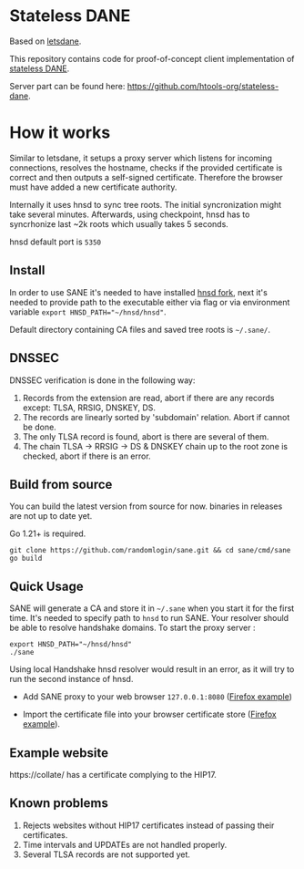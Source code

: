 # Stateless DANE
Based on [letsdane](https://github.com/buffrr/letsdane/).

This repository contains code for proof-of-concept client implementation of [stateless DANE](https://github.com/handshake-org/HIPs/blob/master/HIP-0017.md).

Server part can be found here: https://github.com/htools-org/stateless-dane. 

# How it works

Similar to letsdane, it setups a proxy server which listens for incoming connections, resolves the hostname, checks if the provided certificate
is correct and then outputs a self-signed certificate. Therefore the browser must have added a new certificate authority.

Internally it uses hnsd to sync tree roots. The initial syncronization might take several minutes. Afterwards, using
checkpoint, hnsd has to syncrhonize last ~2k roots which usually takes 5 seconds.

hnsd default port is `5350`

## Install

In order to use SANE it's needed to have installed [hnsd fork](https://github.com/randomlogin/hnsd), next it's needed to
provide path to the executable either via flag or via environment variable `export HNSD_PATH="~/hnsd/hnsd"`.

Default directory containing CA files and saved tree roots is `~/.sane/`.

## DNSSEC

DNSSEC verification is done in the following way:

1. Records from the extension are read, abort if there are any records except: TLSA, RRSIG, DNSKEY, DS.
2. The records are linearly sorted by 'subdomain' relation. Abort if cannot be done.
3. The only TLSA record is found, abort is there are several of them.
4. The chain TLSA -> RRSIG -> DS & DNSKEY chain up to the root zone is checked, abort if there is an error.

## Build from source

You can build the latest version from source for now. binaries in releases are not up to date yet.

Go 1.21+ is required. 

```
git clone https://github.com/randomlogin/sane.git && cd sane/cmd/sane
go build 
```

## Quick Usage

SANE will generate a CA and store it in `~/.sane` when you start it for the first time.
It's needed to specify path to `hnsd` to run SANE.
Your resolver should be able to resolve handshake domains.
To start the proxy server :
```
export HNSD_PATH="~/hnsd/hnsd"
./sane
```

Using local Handshake hnsd resolver would result in an error, as it will try to run the second instance of hnsd.


- Add SANE proxy to your web browser `127.0.0.1:8080` ([Firefox example](https://user-images.githubusercontent.com/41967894/117558156-8f5b2a00-b02f-11eb-98ba-91ce8a9bdd4a.png))

- Import the certificate file into your browser certificate store ([Firefox example](https://user-images.githubusercontent.com/41967894/117558164-a7cb4480-b02f-11eb-93ed-678f81f25f2e.png)).


## Example website

https://collate/ has a certificate complying to the HIP17.

## Known problems

1. Rejects websites without HIP17 certificates instead of passing their certificates.
2. Time intervals and UPDATEs are not handled properly.
3. Several TLSA records are not supported yet.
